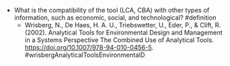 - What is the compatibility of the tool (LCA, CBA) with other types of information, such as economic, social, and technological? #definition
	- Wrisberg, N., De Haes, H. A. U., Triebswetter, U., Eder, P., & Clift, R. (2002). Analytical Tools for Environmental Design and Management in a Systems Perspective The Combined Use of Analytical Tools. https://doi.org/10.1007/978-94-010-0456-5. #wrisbergAnalyticalToolsEnvironmentalD